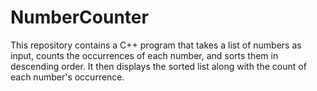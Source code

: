 # NumberCounter
This repository contains a C++ program that takes a list of numbers as input, counts the occurrences of each number, and sorts them in descending order. It then displays the sorted list along with the count of each number's occurrence.
